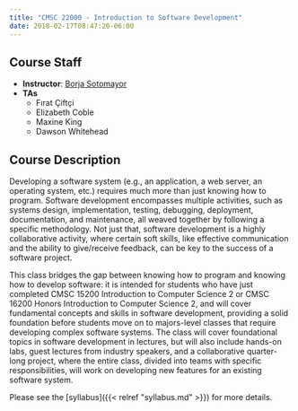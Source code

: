 ```yaml
---
title: "CMSC 22000 - Introduction to Software Development"
date: 2018-02-17T08:47:20-06:00
---
```


Course Staff
------------

 * **Instructor**: [Borja Sotomayor](http://people.cs.uchicago.edu/~borja/)
 * **TAs**
   * Fırat Çiftçi
   * Elizabeth Coble
   * Maxine King
   * Dawson Whitehead

Course Description
------------------

Developing a software system (e.g., an application, a web server, an operating system, etc.) requires much more than just knowing how to program. Software development encompasses multiple activities, such as systems design, implementation, testing, debugging, deployment, documentation, and maintenance, all weaved together by following a specific methodology. Not just that, software development is a highly collaborative activity, where certain soft skills, like effective communication and the ability to give/receive feedback, can be key to the success of a software project.

This class bridges the gap between knowing how to program and knowing how to develop software: it is intended for students who have just completed CMSC 15200 Introduction to Computer Science 2 or CMSC 16200 Honors Introduction to Computer Science 2, and will cover fundamental concepts and skills in software development, providing a solid foundation before students move on to majors-level classes that require developing complex software systems. The class will cover foundational topics in software development in lectures, but will also include hands-on labs, guest lectures from industry speakers, and a collaborative quarter-long project, where the entire class, divided into teams with specific responsibilities, will work on developing new features for an existing software system.

Please see the [syllabus]({{< relref "syllabus.md" >}}) for more details.

